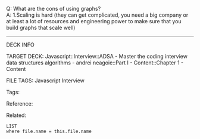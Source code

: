 Q: What are the cons of using graphs?  
A: 1.Scaling is hard (they can get complicated, you need a big company or at least a lot of resources and engineering power to make sure that you build graphs that scale well)
<!--ID: 1690032123590-->

---

DECK INFO

TARGET DECK: Javascript::Interview::ADSA - Master the coding interview data structures algorithms - andrei neagoie::Part I - Content::Chapter 1 - Content

FILE TAGS: Javascript Interview

Tags:

Reference:

Related:

```dataview
LIST
where file.name = this.file.name
```
